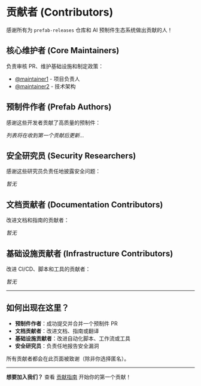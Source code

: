 # 贡献者 (Contributors)

感谢所有为 `prefab-releases` 仓库和 AI 预制件生态系统做出贡献的人！

## 核心维护者 (Core Maintainers)

负责审核 PR、维护基础设施和制定政策：

- [@maintainer1](https://github.com/maintainer1) - 项目负责人
- [@maintainer2](https://github.com/maintainer2) - 技术架构

## 预制件作者 (Prefab Authors)

感谢这些开发者贡献了高质量的预制件：

<!-- 
格式：
- [@username](https://github.com/username) - [预制件名称](预制件仓库链接)
-->

_列表将在收到第一个贡献后更新..._

## 安全研究员 (Security Researchers)

感谢这些研究员负责任地披露安全问题：

_暂无_

## 文档贡献者 (Documentation Contributors)

改进文档和指南的贡献者：

_暂无_

## 基础设施贡献者 (Infrastructure Contributors)

改进 CI/CD、脚本和工具的贡献者：

_暂无_

---

## 如何出现在这里？

- **预制件作者**：成功提交并合并一个预制件 PR
- **文档贡献者**：改进文档、指南或翻译
- **基础设施贡献者**：改进自动化脚本、工作流或工具
- **安全研究员**：负责任地报告安全漏洞

所有贡献者都会在此页面被致谢（除非你选择匿名）。

---

**想要加入我们？** 查看 [贡献指南](CONTRIBUTING.md) 开始你的第一个贡献！

